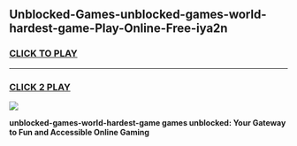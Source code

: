 
## Unblocked-Games-unblocked-games-world-hardest-game-Play-Online-Free-iya2n
<h3>
<a href="https://premium76.site?title=unblocked-games-world-hardest-game&ref=26A">CLICK TO PLAY</a></h3>
<hr>

<h3>
<a href="https://premium76.site?title=unblocked-games-world-hardest-game&ref=26A">CLICK 2 PLAY</a>
  
</h3>

<a href="https://premium76.site?title=unblocked-games-world-hardest-game&ref=26A"><img src="https://clearcache.store/games.png"></a>


**unblocked-games-world-hardest-game games unblocked: Your Gateway to Fun and Accessible Online Gaming**
